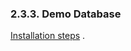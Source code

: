 <div>

<div>

<div>

<div>

### 2.3.3. Demo Database

</div>

</div>

</div>

<a href="dbadmin.html#demodbinstallsteps" class="link"
title="Demo Database Installation">Installation steps</a> .

</div>
